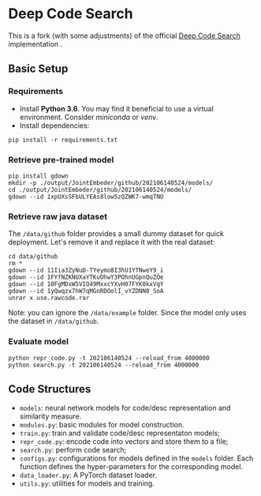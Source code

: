 # Deep Code Search

This is a fork (with some adjustments) of the official [Deep Code Search](https://github.com/guxd/deep-code-search/tree/master/pytorch) implementation .


## Basic Setup
### Requirements
* Install **Python 3.6**. You may find it beneficial to use a virtual environment. Consider _miniconda_ or _venv_.
* Install dependencies:
 ```
pip install -r requirements.txt
 ```
 
### Retrieve pre-trained model
```
pip install gdown
mkdir -p ./output/JointEmbeder/github/202106140524/models/
cd ./output/JointEmbeder/github/202106140524/models/
gdown --id 1xpUXsSFbULYEAs8low5zQZWK7-wmqTNO
```

### Retrieve raw java dataset 
  The `/data/github` folder provides a small dummy dataset for quick deployment. Let's remove it and replace it with the real dataset:
  ```
  cd data/github
  rm *
  gdown --id 11Iia3ZyNuD-TYeymo8I3hU1YTNweY9_i
  gdown --id 1FYfNZKNUXaYTKuOhwY3POhnUGpnQuZOe
  gdown --id 10FgMDxW5VIO49MxxcYXvH07FYK0kxVqY
  gdown --id 1yQwqzx7hW7qMGnRDOolI_vYZDNN0_SoA
  unrar x use.rawcode.rar 
  ```
  
Note: you can ignore the `/data/example` folder. Since the model only uses the dataset in `/data/github`.

### Evaluate model
   ```
   python repr_code.py -t 202106140524 --reload_from 4000000
   python search.py -t 202106140524 --reload_from 4000000
   ```
 
## Code Structures

 - `models`: neural network models for code/desc representation and similarity measure.
 - `modules.py`: basic modules for model construction.
 - `train.py`: train and validate code/desc representaton models; 
 - `repr_code.py`: encode code into vectors and store them to a file; 
 - `search.py`: perform code search;
 - `configs.py`: configurations for models defined in the `models` folder. 
   Each function defines the hyper-parameters for the corresponding model.
 - `data_loader.py`: A PyTorch dataset loader.
 - `utils.py`: utilities for models and training. 

```
